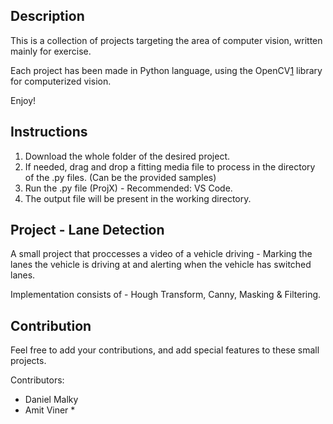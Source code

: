 ## Description

This is a collection of projects targeting the area of computer vision, written mainly for exercise.

Each project has been made in Python language, using the OpenCV[1] library for computerized vision.

Enjoy!

## Instructions

1. Download the whole folder of the desired project.
2. If needed, drag and drop a fitting media file to process in the directory of the .py files. (Can be the provided samples)
3. Run the .py file (ProjX) - Recommended: VS Code.
4. The output file will be present in the working directory.

## Project - Lane Detection

A small project that proccesses a video of a vehicle driving - Marking the lanes the vehicle is driving at
and alerting when the vehicle has switched lanes.

Implementation consists of - Hough Transform, Canny, Masking & Filtering.

## Contribution

Feel free to add your contributions, and add special features to these small projects.

Contributors:
- Daniel Malky
- Amit Viner *

[1]: https://opencv.org/
